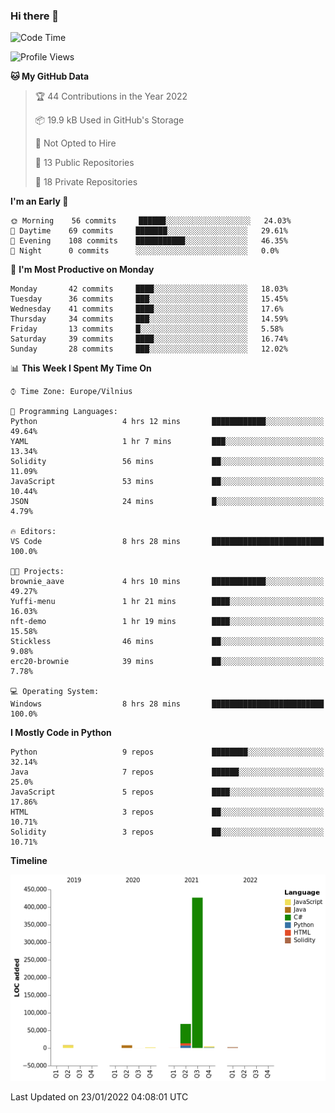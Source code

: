 ### Hi there 👋

<!--START_SECTION:waka-->
![Code Time](http://img.shields.io/badge/Code%20Time-545%20hrs%2032%20mins-blue)

![Profile Views](http://img.shields.io/badge/Profile%20Views-0-blue)

**🐱 My GitHub Data** 

> 🏆 44 Contributions in the Year 2022
 > 
> 📦 19.9 kB Used in GitHub's Storage 
 > 
> 🚫 Not Opted to Hire
 > 
> 📜 13 Public Repositories 
 > 
> 🔑 18 Private Repositories  
 > 
**I'm an Early 🐤** 

```text
🌞 Morning    56 commits     ██████░░░░░░░░░░░░░░░░░░░   24.03% 
🌆 Daytime    69 commits     ███████░░░░░░░░░░░░░░░░░░   29.61% 
🌃 Evening    108 commits    ███████████░░░░░░░░░░░░░░   46.35% 
🌙 Night      0 commits      ░░░░░░░░░░░░░░░░░░░░░░░░░   0.0%

```
📅 **I'm Most Productive on Monday** 

```text
Monday       42 commits     ████░░░░░░░░░░░░░░░░░░░░░   18.03% 
Tuesday      36 commits     ███░░░░░░░░░░░░░░░░░░░░░░   15.45% 
Wednesday    41 commits     ████░░░░░░░░░░░░░░░░░░░░░   17.6% 
Thursday     34 commits     ███░░░░░░░░░░░░░░░░░░░░░░   14.59% 
Friday       13 commits     █░░░░░░░░░░░░░░░░░░░░░░░░   5.58% 
Saturday     39 commits     ████░░░░░░░░░░░░░░░░░░░░░   16.74% 
Sunday       28 commits     ███░░░░░░░░░░░░░░░░░░░░░░   12.02%

```


📊 **This Week I Spent My Time On** 

```text
⌚︎ Time Zone: Europe/Vilnius

💬 Programming Languages: 
Python                   4 hrs 12 mins       ████████████░░░░░░░░░░░░░   49.64% 
YAML                     1 hr 7 mins         ███░░░░░░░░░░░░░░░░░░░░░░   13.34% 
Solidity                 56 mins             ██░░░░░░░░░░░░░░░░░░░░░░░   11.09% 
JavaScript               53 mins             ██░░░░░░░░░░░░░░░░░░░░░░░   10.44% 
JSON                     24 mins             █░░░░░░░░░░░░░░░░░░░░░░░░   4.79%

🔥 Editors: 
VS Code                  8 hrs 28 mins       █████████████████████████   100.0%

🐱‍💻 Projects: 
brownie_aave             4 hrs 10 mins       ████████████░░░░░░░░░░░░░   49.27% 
Yuffi-menu               1 hr 21 mins        ████░░░░░░░░░░░░░░░░░░░░░   16.03% 
nft-demo                 1 hr 19 mins        ████░░░░░░░░░░░░░░░░░░░░░   15.58% 
Stickless                46 mins             ██░░░░░░░░░░░░░░░░░░░░░░░   9.08% 
erc20-brownie            39 mins             ██░░░░░░░░░░░░░░░░░░░░░░░   7.78%

💻 Operating System: 
Windows                  8 hrs 28 mins       █████████████████████████   100.0%

```

**I Mostly Code in Python** 

```text
Python                   9 repos             ████████░░░░░░░░░░░░░░░░░   32.14% 
Java                     7 repos             ██████░░░░░░░░░░░░░░░░░░░   25.0% 
JavaScript               5 repos             ████░░░░░░░░░░░░░░░░░░░░░   17.86% 
HTML                     3 repos             ██░░░░░░░░░░░░░░░░░░░░░░░   10.71% 
Solidity                 3 repos             ██░░░░░░░░░░░░░░░░░░░░░░░   10.71%

```


**Timeline**

![Chart not found](https://raw.githubusercontent.com/BenasVolkovas/BenasVolkovas/main/charts/bar_graph.png) 


 Last Updated on 23/01/2022 04:08:01 UTC
<!--END_SECTION:waka-->
